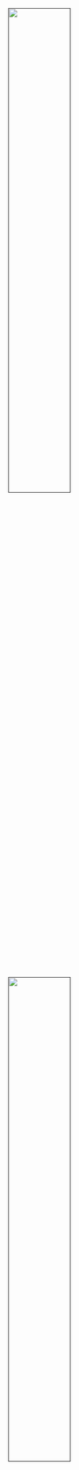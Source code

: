 <a href="">
  <img width="50%" align="center" src="https://github-readme-stats.vercel.app/api?username=MolikoDeveloper&show_icons=true&hide_border=true&count_private=true&include_all_commits=true&theme=dracula" />
</a>
<a href="">
  <img width="50%" align="center" src="https://github-readme-stats.vercel.app/api/top-langs/?username=MolikoDeveloper&hide_border=true&layout=compact&theme=dracula" />
</a>
